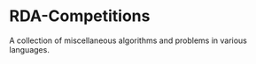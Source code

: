 RDA-Competitions
================

A collection of miscellaneous algorithms and problems in various languages.
